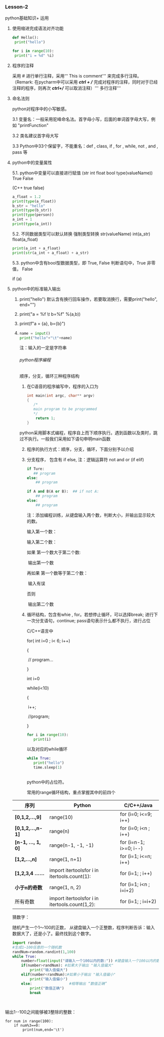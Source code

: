 ### Lesson-2

python基础知识+ 运用

1. 使用缩进完成语法对齐功能

   ```python
   def Hello():
   	print("hello")
   ```

   ```python
   for i in range(10):
   	print("i = %d" %i)
   ```

2. 程序的注释

   采用 # 进行单行注释，采用‘’‘ This is comment''' 来完成多行注释。（Remark: 在pycharm中可以采用 ***ctrl + /*** 完成对程序的注释，同时对于已经注释的程序，则再次 ***ctrl+/*** 可以取消注释）''' 多行注释'''

3. 命名法则

   python对程序中的小写敏感。

   3.1 变量名：一般采用驼峰命名法。首字母小写，后面的单词首字母大写，例如 "printFunction"

   3.2 类名建议首字母大写

   3.3 Python中33个保留字，不能重名：def , class, if , for , while, not , and , pass 等

   

5. python中的变量属性
   
   5.1. python中变量可以直接进行赋值  (str int float bool  type(valueName)) True False
   
   (C++ true false)
   
      ```python
      a_float = 1.2
      print(type(a_float))
      b_str = "hello"
      print(type(b_str))
      print(type(person))
      a_int = 1
      print(type(a_int))
      ```
   
   5.2. 不同数据类型可以默认转换 强制类型转换 str(valueName) int(a_str) float(a_float)
   
      ```python
      print(a_int + a_float)
      print(str(a_int + a_float) + a_str)
      ```
   
   5.3. python中含有bool型数据类型，即 True, False 判断语句中，True 非零值， False 
   
   if (a)
   
6. python中的标准输入输出

   1. print("hello") 默认含有换行回车操作，若要取消换行，需要print("hello", end="")

   2. print("a = %f \t b=%f" %(a,b))

   3. print(f"a = {a}, b={b}")

   4. ```python
      name = input()
      print("hello"+"\t"+name)
      ```

      注：输入的一定是字符串
      
      ###### python程序编程
      
      顺序，分支，循环三种程序结构
      
      1. 在C语音的程序编写中，程序的入口为
      
         ```c++
         int main(int argc, char** argv)
         {
         	/*
         	main program to be programmed
         	*/
             return 1;
         }
         ```
      
      python采用脚本式编程，程序自上而下顺序执行。遇到函数以及类时，跳过不执行。一般我们采用如下语句申明main函数
      
      2. 程序的执行方式：顺序，分支，循环，下面分别予以介绍
      
      3. 分支程序， 包含有 if else,  注：逻辑运算符 not  and or (if elif)
      
         ```python
         if Ture:
         	## program
         else:
             ## program
             
         if A and B(A or B):  ## if not A:
             ## program
         else:
             ## program
         ```
      
         注：添加编程训练，从键盘输入两个数，判断大小，并输出显示较大的数。
      
         输入第一个数：
      
         输入第二个数：
      
         如果 第一个数大于第二个数:
      
         ​			输出第一个数
      
         再如果 第一个数等于第二个数：
      
         ​			输入有误
      
         否则 
      
         ​			输出第二个数
      
         
      
      4. 循环结构，包含有whie , for。若想停止循环，可以选择break;  进行下一次分支语句，continue; pass语句表示什么都不执行，进行占位
      
         C/C++语言中 
         
         for( int i=0 ; i< 6; i++)
         
         {
         
         ​			// program...
         
         }
         
         int i=0
         
         while(i<10)
         
         {
         
         ​	i++;
         
         ​		//program;
         
         }
         
         ```python
         for i in range(10):
         	print(i)
         ```
         
         以及对应的while循环
         
         ```python
         while True:
         	print("hello")
         	time.sleep(1)
             
         ```
         python中的占位符。
         
         
         
         
         
         常用的range循环结构，重点掌握其中的前四个
   
   | 序列                    | Python                                         | C/C++/Java              |
   | ----------------------- | ---------------------------------------------- | ----------------------- |
   | **[0,1,2,…,9]**         | range(10)                                      | for (i=0;  i<=9; i++)   |
   | **[0,1,2,…,n-1]**       | range(n)                                       | for (i=0;  i<n ; i++)   |
   | **[n-1, …, 1, 0]**      | range(n-1, -1, -1)                             | for (i=n-1; i>=0; i--)  |
   | **[1,2,…,n]**           | range(1, n+1)                                  | for (i=1;  i<=n; i++)   |
   | **[1,2,3,4 ……**         | import itertoolsfor i in itertools.count(1):   | for (i=1;    ; i++)     |
   | **小于****n****的奇数** | range(1, n, 2)                                 | for (i=1;  i<n ; i=i+2) |
   | 所有奇数                | import itertoolsfor i in itertools.count(1,2): | for (i=1;    ; i=i+2)   |
   
   猜数字：
   
   随机产生一个1～100的正数， 从键盘输入一个正整数，程序判断告诉：输入数据大了，还是小了。最终找到这个数字。
   
   ```python
   import random
   #生成1~100任意的一个随机数
   randNum=random.randint(1,100)
   while True:
       number=float(input("请输入一个100以内的数:")) #键盘输入一个100以内的数
       if(number>randNum): #如果大于输出 "输入值偏大"
           print("输入值偏大")
       elif(number<randNum):#如果小于输出 "输入值偏小"
           print("输入值偏小")
       else:          		 #相等输出 “数值正确”
           print("数值正确")
           break
   ```

​       

输出1--100之间能够被3整除的整数：

```
for num in range(100):
    if num%3==0:
        print(num,end='\t')
```

